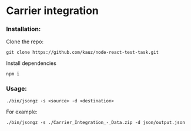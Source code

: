 # Carrier integration

### Installation:

Clone the repo:

    git clone https://github.com/kauz/node-react-test-task.git

Install dependencies

    npm i

### Usage:

    ./bin/jsongz -s <source> -d <destination>

For example:

    ./bin/jsongz -s ./Carrier_Integration_-_Data.zip -d json/output.json
